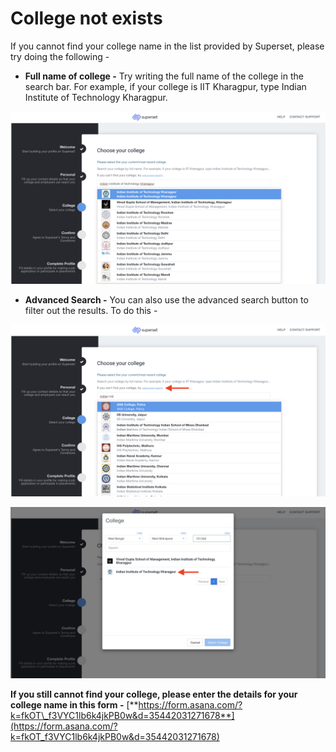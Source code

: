 # College not exists

If you cannot find your college name in the list provided by Superset, please try doing the following - 

* **Full name of college -** Try writing the full name of the college in the search bar. For example, if your college is IIT Kharagpur, type Indian Institute of Technology Kharagpur.

![](../../.gitbook/assets/image%20%2836%29.png)

* **Advanced Search -** You can also use the advanced search button to filter out the results. To do this - 

![](../../.gitbook/assets/image%20%2835%29.png)

![](../../.gitbook/assets/image%20%2834%29.png)

**If you still cannot find your college, please enter the details for your college name in this form -** [**https://form.asana.com/?k=fkOT\_f3VYC1lb6k4jkPB0w&d=35442031271678**](https://form.asana.com/?k=fkOT_f3VYC1lb6k4jkPB0w&d=35442031271678)

